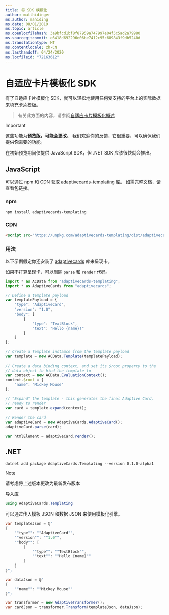 ```yaml
---
title: 将 SDK 模板化
author: matthidinger
ms.author: mahiding
ms.date: 08/01/2019
ms.topic: article
ms.openlocfilehash: 3a9bfcd1bf8f87959a747997e04f5c5ad2a79980
ms.sourcegitcommit: e6418d692296e06be7412c95c689843f9db5240d
ms.translationtype: HT
ms.contentlocale: zh-CN
ms.lasthandoff: 04/24/2020
ms.locfileid: "72163612"
---
```

# <a name="adaptive-card-templating-sdks"></a>自适应卡片模板化 SDK

有了自适应卡片模板化 SDK，就可以轻松地使用任何受支持的平台上的实际数据来填充[卡片模板](language.md)。

> 有关此方面的内容，请参阅[自适应卡片模板化概述](index.md)

> [!IMPORTANT] 
> 
> 这些功能为**预览版，可能会更改**。 我们欢迎你的反馈，它很重要，可以确保我们提供**你**需要的功能。
> 
> 在初始预览期间仅提供 JavaScript SDK，但 .NET SDK 应该很快就会推出。

## <a name="javascript"></a>JavaScript

可以通过 npm 和 CDN 获取 [adaptivecards-templating](https://www.npmjs.com/package/adaptivecards-templating) 库。 如需完整文档，请查看包链接。

### <a name="npm"></a>npm

```console
npm install adaptivecards-templating
```

### <a name="cdn"></a>CDN

```html
<script src="https://unpkg.com/adaptivecards-templating/dist/adaptivecards-templating.min.js"></script>
``` 

### <a name="usage"></a>用法

以下示例假定你还安装了 [adaptivecards](https://www.npmjs.com/package/adaptivecards) 库来呈现卡。 

如果不打算呈现卡，可以删除 `parse` 和 `render` 代码。 

```js
import * as ACData from "adaptivecards-templating";
import * as AdaptiveCards from "adaptivecards";
 
// Define a template payload
var templatePayload = {
    "type": "AdaptiveCard",
    "version": "1.0",
    "body": [
        {
            "type": "TextBlock",
            "text": "Hello {name}!"
        }
    ]
};
 
// Create a Template instamce from the template payload
var template = new ACData.Template(templatePayload);
 
// Create a data binding context, and set its $root property to the
// data object to bind the template to
var context = new ACData.EvaluationContext();
context.$root = {
    "name": "Mickey Mouse"
};
 
// "Expand" the template - this generates the final Adaptive Card,
// ready to render
var card = template.expand(context);
 
// Render the card
var adaptiveCard = new AdaptiveCards.AdaptiveCard();
adaptiveCard.parse(card);
 
var htmlElement = adaptiveCard.render();
```

## <a name="net"></a>.NET 

```console
dotnet add package AdaptiveCards.Templating --version 0.1.0-alpha1
```

> [!NOTE]
>
> 请考虑将上述版本更改为最新发布版本

导入库 

```cs
using AdaptiveCards.Templating
```

可以通过传入模板 JSON 和数据 JSON 来使用模板化引擎。

```cs
var templateJson = @"
{
    ""type"": ""AdaptiveCard"",
    ""version"": ""1.0"",
    ""body"": [
        {
            ""type"": ""TextBlock"",
            ""text"": ""Hello {name}""
        }
    ]
}";

var dataJson = @"
{
    ""name"": ""Mickey Mouse""
}";

var transformer = new AdaptiveTransformer();
var cardJson = transformer.Transform(templateJson, dataJson);
```
